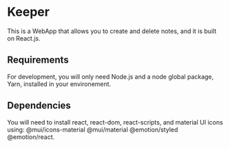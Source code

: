 # Keeper

This is a WebApp that allows you to create and delete notes, and it is built on React.js.

## Requirements

For development, you will only need Node.js and a node global package, Yarn, installed in your environement.

## Dependencies

You will need to install react, react-dom, react-scripts, and material UI icons using:
@mui/icons-material @mui/material @emotion/styled @emotion/react.
